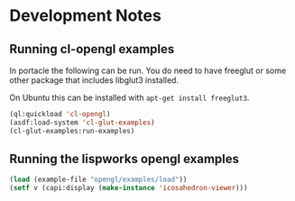 # Development Notes

## Running cl-opengl examples

In portacle the following can be run.  You do need to have freeglut or some
other package that includes libglut3 installed.

On Ubuntu this can be installed with `apt-get install freeglut3`.

```lisp
(ql:quickload 'cl-opengl)
(asdf:load-system 'cl-glut-examples)
(cl-glut-examples:run-examples)
```

## Running the lispworks opengl examples

```lisp
(load (example-file "opengl/examples/load"))
(setf v (capi:display (make-instance 'icosahedron-viewer)))
```
